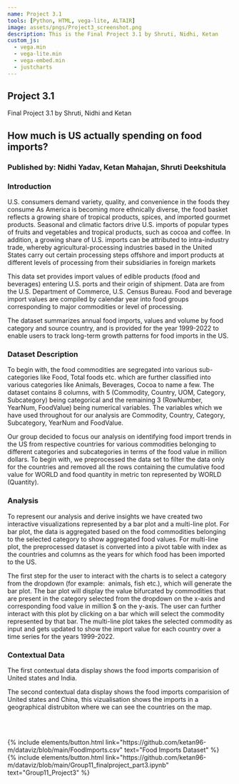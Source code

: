 ```yaml
---
name: Project 3.1
tools: [Python, HTML, vega-lite, ALTAIR]
image: assets/pngs/Project3_screenshot.png
description: This is the Final Project 3.1 by Shruti, Nidhi, Ketan
custom_js:
  - vega.min
  - vega-lite.min
  - vega-embed.min
  - justcharts
---
```

## Project 3.1

Final Project 3.1 by Shruti, Nidhi and Ketan


<h2> How much is US actually spending on food imports? </h2>
<h3> Published by: Nidhi Yadav, Ketan Mahajan, Shruti Deekshitula </h3>

<h3> Introduction </h3>

U.S. consumers demand variety, quality, and convenience in the foods they consume As America is becoming more ethnically diverse, the food basket reflects a growing share of tropical products, spices, and imported gourmet products. Seasonal and climatic factors drive U.S. imports of popular types of fruits and vegetables and tropical products, such as cocoa and coffee. In addition, a growing share of U.S. imports can be attributed to intra-industry trade, whereby agricultural-processing industries based in the United States carry out certain processing steps offshore and import products at different levels of processing from their subsidiaries in foreign markets

This data set provides import values of edible products (food and beverages) entering U.S. ports and their origin of shipment. Data are from the U.S. Department of Commerce, U.S. Census Bureau. Food and beverage import values are compiled by calendar year into food groups corresponding to major commodities or level of processing. 

The dataset summarizes annual food imports, values and volume by food category and source country, and is provided for the year 1999-2022 to enable users to track long-term growth patterns for food imports in the US.

<h3> Dataset Description </h3>

To begin with, the food commodities are segregated into various sub-categories like Food, Total foods etc. which are further classified into various categories like Animals, Beverages, Cocoa to name a few. The dataset contains 8 columns, 
with 5 (Commodity, Country, UOM, Category, Subcategory) being categorical and the remaining 3 (RowNumber, YearNum, FoodValue) being numerical variables. The variables which we have used throughout for our analysis are Commodity, Country, Category, Subcategory, YearNum and FoodValue.

Our group decided to focus our analysis on identifying food import trends in the US from respective countries for various commodities belonging to different categories and subcategories in terms of the food value in million dollars. To begin with, we preprocessed the data set to filter the data only for the countries and removed all the rows containing the cumulative food value for WORLD and food quantity in metric ton represented by WORLD (Quantity).

<h3> Analysis </h3>


To represent our analysis and derive insights we have created two interactive visualizations represented by a bar plot and a multi-line plot. For bar plot, the data is aggregated based on the food commodities belonging to the selected category to show aggregated food values. For multi-line plot, the preprocessed dataset is converted into a pivot table with index as the countries and columns as the years for which food has been imported to the US.

The first step for the user to interact with the charts is to select a category from the dropdown (for example:  animals, fish etc.), which will generate the bar plot. The bar plot will display the value bifurcated by commodities that are present in the category selected from the dropdown on the x-axis and corresponding food value in million $ on the y-axis. The user can further interact with this plot by clicking on a bar which will select the commodity represented by that bar. The multi-line plot takes the selected commodity as input and gets updated to show the import value for each country over a time series for the years 1999-2022.


<h3> Contextual Data </h3>

The first contextual data display shows the food imports comparision of United states and India.

The second contextual data display shows the food imports comparision of United states and China, this vizualisation shows
the imports in a geographical distrubiton where we can see the countries on the map.


<vegachart schema-url="{{ site.baseurl }}/assets/json/project3_chart.json" style="width: 100%"></vegachart>
<br />
<br />




<div class="left">
{% include elements/button.html link="https://github.com/ketan96-m/dataviz/blob/main/FoodImports.csv" text="Food Imports Dataset" %}
</div>

<div class="right">
{% include elements/button.html link="https://github.com/ketan96-m/dataviz/blob/main/Group11_finalproject_part3.ipynb" text="Group11_Project3" %}
</div>
